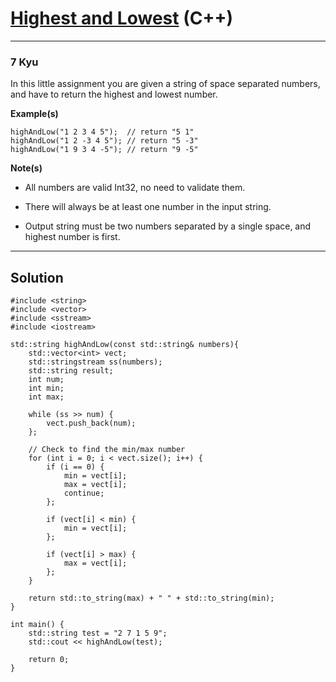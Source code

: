 # [Highest and Lowest](https://www.codewars.com/kata/554b4ac871d6813a03000035/cpp) (C++)

---

### 7 Kyu

In this little assignment you are given a string of space separated numbers, and have to return the highest and lowest number.

**Example(s)**

```
highAndLow("1 2 3 4 5");  // return "5 1"
highAndLow("1 2 -3 4 5"); // return "5 -3"
highAndLow("1 9 3 4 -5"); // return "9 -5"
```

**Note(s)**

- All numbers are valid Int32, no need to validate them.

- There will always be at least one number in the input string.

- Output string must be two numbers separated by a single space, and highest number is first.

---

## Solution

```
#include <string>
#include <vector>
#include <sstream>
#include <iostream>

std::string highAndLow(const std::string& numbers){
    std::vector<int> vect;
    std::stringstream ss(numbers);
    std::string result;
    int num;
    int min;
    int max;

    while (ss >> num) {
        vect.push_back(num);
    };

    // Check to find the min/max number
    for (int i = 0; i < vect.size(); i++) {
        if (i == 0) {
            min = vect[i];
            max = vect[i];
            continue;
        };

        if (vect[i] < min) {
            min = vect[i];
        };

        if (vect[i] > max) {
            max = vect[i];
        };
    }

    return std::to_string(max) + " " + std::to_string(min);
}

int main() {
    std::string test = "2 7 1 5 9";
    std::cout << highAndLow(test);

    return 0;
}
```